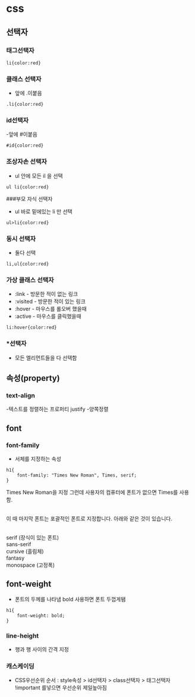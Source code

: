 # css
## 선택자
### 태그선택자
```
li{color:red}
```
### 클래스 선택자
- 앞에 .이붙음
```
.li{color:red}
```
### id선택자
-앞에 #이붙음
```
#id{color:red}
```
### 조상자손 선택자
- ul 안에 모든 il 을 선택
```
ul li{color:red}
``` 
###부모 자식 선택자
- ul 바로 밑에있는 li 만 선택
```
ul>li{color:red}
```
### 동시 선택자
- 둘다 선택
```
li,ul{color:red}
```

### 가상 클래스 선택자
- :link - 방문한 적이 없는 링크
- :visited - 방문한 적이 있는 링크
- :hover - 마우스를 롤오버 했을때
- :active - 마우스를 클릭했을때
```
li:hover{color:red}
```
### *선택자
- 모든 엘리먼트들을 다 선택함

## 속성(property)
### text-align 
-텍스트를 정렬하는 프로퍼티
justify -양쪽정렬
## font
### font-family
- 서체를 지정하는 속성 
```
h1{
    font-family: "Times New Roman", Times, serif;
}
```
 Times New Roman을 지정 그런데 사용자의 컴퓨터에 폰트가 없으면 Times를 사용함. 

<br>이 때 마지막 폰트는 포괄적인 폰트로 지정합니다. 아래와 같은 것이 있습니다.  

  <br>   serif (장식이 있는 폰트)
  <br>  sans-serif
  <br>cursive (흘림체)
  <br>fantasy
  <br>monospace (고정폭)
## font-weight
- 폰트의 두께를 나타냄 bold 사용하면 폰트 두껍게됌
```
h1{
    font-weight: bold;
}
```

### line-height
- 행과 행 사이의 간격 지정

### 캐스케이딩
- CSS우선순위 순서 : style속성 > id선택자 > class선택자 > 태그선택자
<br> !important 를넣으면 우선순위 제일높아짐 

